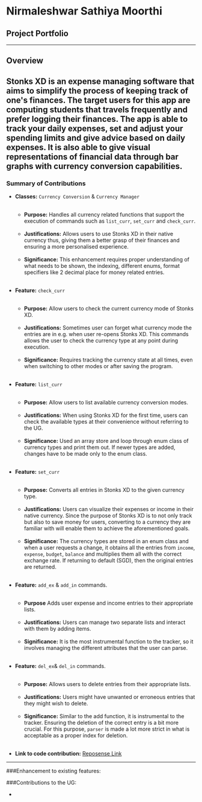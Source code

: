 # Nirmaleshwar Sathiya Moorthi
## Project Portfolio

---
## Overview
Stonks XD is an expense managing software that aims to simplify the process of keeping track of one's finances.
The target users for this app are computing students that travels frequently and prefer logging their finances.
The app is able to track your daily expenses, set and adjust your spending limits and give advice based on daily expenses.
It is also able to give visual representations of financial data through bar graphs with currency conversion capabilities.
---

### Summary of Contributions

* **Classes:** `Currency Conversion` & `Currency Manager`
<br></br>
    * **Purpose:** Handles all currency related functions that support the execution of commands such as `list_curr`, `set_curr` and `check_curr`.
<br></br>
    * **Justifications:** Allows users to use Stonks XD in their native currency thus, giving them a better grasp of their finances and ensuring a more personalised experience.
<br></br>
    * **Significance:** This enhancement requires proper understanding of what needs to be shown, the indexing, different enums, format specifiers like 2 decimal place for money related entries.

  <br>

* **Feature:** `check_curr`
<br></br>
  * **Purpose:** Allow users to check the current currency mode of Stonks XD.
<br></br>
  * **Justifications:** Sometimes user can forget what currency mode the entries are in e.g. when user re-opens Stonks XD. This commands allows the user to check the currency type at any point during execution. 
<br></br>
  * **Significance:** Requires tracking the currency state at all times, even when switching to other modes or after saving the program.

  <br>

* **Feature:** `list_curr`
<br></br>
  * **Purpose:** Allow users to list available currency conversion modes.
<br></br>
  * **Justifications:** When using Stonks XD for the first time, users can check the available types at their convenience without referring to the UG. 
<br></br>
  * **Significance:** Used an array store and loop through enum class of currency types and print them out. If newer types are added, changes have to be made only to the enum class.

  <br>

* **Feature:** `set_curr`
<br></br>
  * **Purpose:** Converts all entries in Stonks XD to the given currency type.
<br></br>
  * **Justifications:** Users can visualize their expenses or income in their native currency. Since the purpose of Stonks XD is to not only track but also to save money for users, converting to a currency they are familiar with will enable them to achieve the aforementioned goals.
<br></br>
  * **Significance:** The currency types are stored in an enum class and when a user requests a change, it obtains all the entries from `income`, `expense`, `budget`, `balance` and multiplies them all with the correct exchange rate. If returning to default (SGD), then the original entries are returned.

  <br>

* **Feature:** `add_ex` & `add_in` commands.
<br></br>
    * **Purpose** Adds user expense and income entries to their appropriate lists.
<br></br>
    * **Justifications:** Users can manage two separate lists and interact with them by adding items.
<br></br>
    * **Significance:** It is the most instrumental function to the tracker, so it involves managing the different attributes that the user can parse.

  <br>

* **Feature:** `del_ex`& `del_in` commands.
<br></br>
    * **Purpose:** Allows users to delete entries from their appropriate lists.
<br></br>
    * **Justifications:** Users might have unwanted or erroneous entries that they might wish to delete.
<br></br>
    * **Significance:** Similar to the add function, it is instrumental to the tracker. Ensuring the deletion of the correct entry is a bit more crucial. For this purpose, `parser` is made a lot more strict in what is acceptable as a proper index for deletion.

  <br>

* **Link to code contribution:** [Reposense Link](https://nus-cs2113-ay2122s1.github.io/tp-dashboard/?search=Nirmaleshwar&sort=groupTitle&sortWithin=title&timeframe=commit&mergegroup=&groupSelect=groupByRepos&breakdown=true&checkedFileTypes=docs~functional-code~test-code~other&since=2021-09-25&tabOpen=true&tabType=authorship&tabAuthor=Nirmaleshwar&tabRepo=AY2122S1-CS2113T-T12-3%2Ftp%5Bmaster%5D&authorshipIsMergeGroup=false&authorshipFileTypes=docs~functional-code~test-code&authorshipIsBinaryFileTypeChecked=false)
---
###Enhancement to existing features:

###Contributions to the UG:

* 